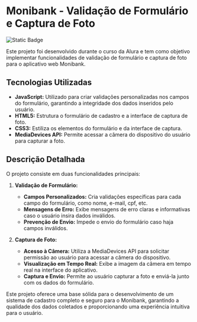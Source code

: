 # Monibank - Validação de Formulário e Captura de Foto
![Static Badge](https://img.shields.io/badge/Status-Finalizado-green)

Este projeto foi desenvolvido durante o curso da Alura e tem como objetivo implementar funcionalidades de validação de formulário e captura de foto para o aplicativo web Monibank.

## Tecnologias Utilizadas

- **JavaScript:** Utilizado para criar validações personalizadas nos campos do formulário, garantindo a integridade dos dados inseridos pelo usuário.
- **HTML5:** Estrutura o formulário de cadastro e a interface de captura de foto.
- **CSS3:** Estiliza os elementos do formulário e da interface de captura.
- **MediaDevices API:** Permite acessar a câmera do dispositivo do usuário para capturar a foto.

## Descrição Detalhada

O projeto consiste em duas funcionalidades principais:

1. **Validação de Formulário:**
   - **Campos Personalizados:** Cria validações específicas para cada campo do formulário, como nome, e-mail, cpf, etc.
   - **Mensagens de Erro:** Exibe mensagens de erro claras e informativas caso o usuário insira dados inválidos.
   - **Prevenção de Envio:** Impede o envio do formulário caso haja campos inválidos.

2. **Captura de Foto:**
   - **Acesso à Câmera:** Utiliza a MediaDevices API para solicitar permissão ao usuário para acessar a câmera do dispositivo.
   - **Visualização em Tempo Real:** Exibe a imagem da câmera em tempo real na interface do aplicativo.
   - **Captura e Envio:** Permite ao usuário capturar a foto e enviá-la junto com os dados do formulário.

Este projeto oferece uma base sólida para o desenvolvimento de um sistema de cadastro completo e seguro para o Monibank, garantindo a qualidade dos dados coletados e proporcionando uma experiência intuitiva para o usuário.
